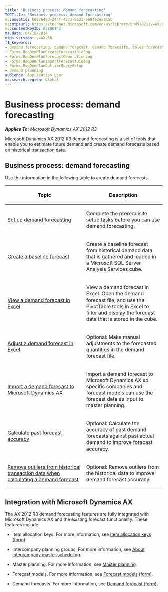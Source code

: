 ```yaml
---
title: 'Business process: demand forecasting'
TOCTitle: 'Business process: demand forecasting'
ms:assetid: b697648d-244f-4873-9b32-669f62ea215b
ms:mtpsurl: https://technet.microsoft.com/en-us/library/Dn497821(v=AX.60)
ms:contentKeyID: 62200143
ms.date: 04/18/2014
mtps_version: v=AX.60
f1_keywords:
- demand forecasting, demand forecast, demand forecasts, sales forecast, sales forecasts, forecasting setup, baseline forecast, historical forecast, adjusted forecast
- Forms.ReqDemPlanCreateForecastDialog
- Forms.ReqDemPlanForecastGenerationLog
- Forms.ReqDemPlanImportForecastDialog
- Forms.ReqDemPlanOutlierQuerySetup
- demand planning
audience: Application User
ms.search.region: Global
---
```


# Business process: demand forecasting 


_**Applies To:** Microsoft Dynamics AX 2012 R3_

Microsoft Dynamics AX 2012 R3 demand forecasting is a set of tools that enable you to estimate future demand and create demand forecasts based on historical transaction data.

## Business process: demand forecasting

Use the information in the following table to create demand forecasts.

<table>
<colgroup>
<col style="width: 50%" />
<col style="width: 50%" />
</colgroup>
<thead>
<tr class="header">
<th><p>Topic</p></th>
<th><p>Description</p></th>
</tr>
</thead>
<tbody>
<tr class="odd">
<td><p><a href="set-up-demand-forecasting.md">Set up demand forecasting</a></p></td>
<td><p>Complete the prerequisite setup tasks before you can use demand forecasting.</p></td>
</tr>
<tr class="even">
<td><p><a href="create-a-baseline-forecast.md">Create a baseline forecast</a></p></td>
<td><p>Create a baseline forecast from historical demand data that is gathered and loaded in a Microsoft SQL Server Analysis Services cube.</p></td>
</tr>
<tr class="odd">
<td><p><a href="view-a-demand-forecast-in-excel.md">View a demand forecast in Excel</a></p></td>
<td><p>View a demand forecast in Excel. Open the demand forecast file, and use the PivotTable tools in Excel to filter and display the forecast data that is stored in the cube.</p></td>
</tr>
<tr class="even">
<td><p><a href="adjust-a-demand-forecast-in-excel.md">Adjust a demand forecast in Excel</a></p></td>
<td><p>Optional: Make manual adjustments to the forecasted quantities in the demand forecast file.</p></td>
</tr>
<tr class="odd">
<td><p><a href="import-a-demand-forecast-to-microsoft-dynamics-ax.md">Import a demand forecast to Microsoft Dynamics AX</a></p></td>
<td><p>Import a demand forecast to Microsoft Dynamics AX so specific companies and forecast models can use the forecast data as input to master planning.</p></td>
</tr>
<tr class="even">
<td><p><a href="calculate-past-forecast-accuracy.md">Calculate past forecast accuracy</a></p></td>
<td><p>Optional: Calculate the accuracy of past demand forecasts against past actual demand to improve forecast accuracy.</p></td>
</tr>
<tr class="odd">
<td><p><a href="remove-outliers-from-historical-transaction-data-when-calculating-a-demand-forecast.md">Remove outliers from historical transaction data when calculating a demand forecast</a></p></td>
<td><p>Optional: Remove outliers from the historical data to improve demand forecast accuracy.</p></td>
</tr>
</tbody>
</table>


## Integration with Microsoft Dynamics AX

The AX 2012 R3 demand forecasting features are fully integrated with Microsoft Dynamics AX and the existing forecast functionality. These features include:

  - Item allocation keys. For more information, see [Item allocation keys (form)](https://technet.microsoft.com/en-us/library/aa590322\(v=ax.60\)).

  - Intercompany planning groups. For more information, see [About intercompany master scheduling](about-intercompany-master-scheduling.md).

  - Master planning. For more information, see [Master planning](master-planning.md).

  - Forecast models. For more information, see [Forecast models (form)](https://technet.microsoft.com/en-us/library/aa620573\(v=ax.60\)).

  - Demand forecasts. For more information, see [Demand forecast (form)](https://technet.microsoft.com/en-us/library/aa499758\(v=ax.60\)).

  


